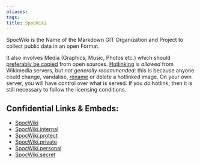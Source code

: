 ```yaml
---
aliases: 
tags: 
title: SpocWiki
---
```

SpocWiki is the Name of the Markdown GIT Organization and Project to collect public data in an open Format. 

It also involves Media (Graphics, Music, Photos etc.) which should [preferably be copied](https://commons.wikimedia.org/wiki/Commons:Reusing_content_outside_Wikimedia/technical) from open sources. 
[Hotlinking](https://en.wikipedia.org/wiki/Inline_linking "w:Inline linking") is _allowed_ from Wikimedia servers, but _not generally recommended_: this is because anyone could change, vandalise, [rename](https://phabricator.wikimedia.org/T37721 "phab:T37721") or delete a hotlinked image. On your own server, you will have control over what is served.
If you _do_ hotlink, then it is still necessary to follow the licensing conditions. 


## Confidential Links & Embeds: 
- [SpocWiki](../_public/SpocWiki.md) 
- [SpocWiki.internal](../_internal/SpocWiki.internal.md) 
- [SpocWiki.protect](../_protect/SpocWiki.protect.md) 
- [SpocWiki.private](../_private/SpocWiki.private.md) 
- [SpocWiki.personal](../_personal/SpocWiki.personal.md) 
- [SpocWiki.secret](../_secret/SpocWiki.secret.md)

